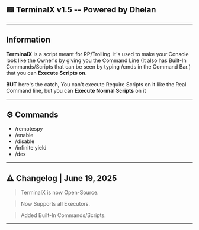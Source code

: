 ## 📟 TerminalX v1.5 -- Powered by Dhelan

---

## Information
**TerminalX** is a script meant for RP/Trolling. it's used to make your Console look like the Owner's by  giving you the Command Line (It also has Built-In Commands/Scripts that can be seen by typing /cmds in the Command Bar.) 
that you can **Execute Scripts on.**

**BUT** here's the catch, You can't execute Require Scripts on it like the Real Command line, but you can **Execute Normal Scripts** on it

---

## ⚙️ Commands

- /remotespy
- /enable
- /disable
- /infinite yield
- /dex

---

## ⚠️ Changelog | June 19, 2025

> TerminalX is now Open-Source. 

> Now Supports all Executors. 

> Added Built-In Commands/Scripts.

---
